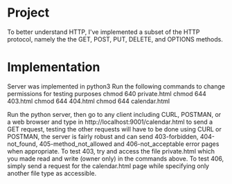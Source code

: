 # Project

To better understand HTTP, I've implemented a subset of the HTTP protocol, namely the the GET, POST, PUT, DELETE, and OPTIONS methods. 

# Implementation

Server was implemented in python3
Run the following commands to change permissions for testing purposes
chmod 640 private.html
chmod 644 403.html
chmod 644 404.html
chmod 644 calendar.html 

Run the python server, then go to any client including CURL, POSTMAN, or a web browser and type in http://localhost:9001/calendar.html to send a GET request, testing the other requests will have to be done using CURL or POSTMAN, the server is fairly robust and can send 403-forbidden, 404-not_found, 405-method_not_allowed and 406-not_acceptable error pages when appropriate. To test 403, try and access the file private.html which you made read and write (owner only) in the commands above. To test 406, simply send a request for the calendar.html page while specifying only another file type as accessible.
